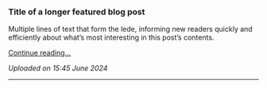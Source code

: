 <div class="rounded text-body-emphasis">
  <h3 class="display-4 fst-italic">Title of a longer featured blog post</h3>
  <p class="lead my-3">
    Multiple lines of text that form the lede, informing new readers quickly and
    efficiently about what’s most interesting in this post’s contents.
  </p>
  <p class="lead mb-0">
    <a
      href="../docs/Article_html/templates.html"
      class="text-body-emphasis fw-bold"
      >Continue reading...</a
    >
  </p>
  <p class="lead"><i>Uploaded on 15:45 June 2024</i></p>
  <hr />
  <br />
</div>